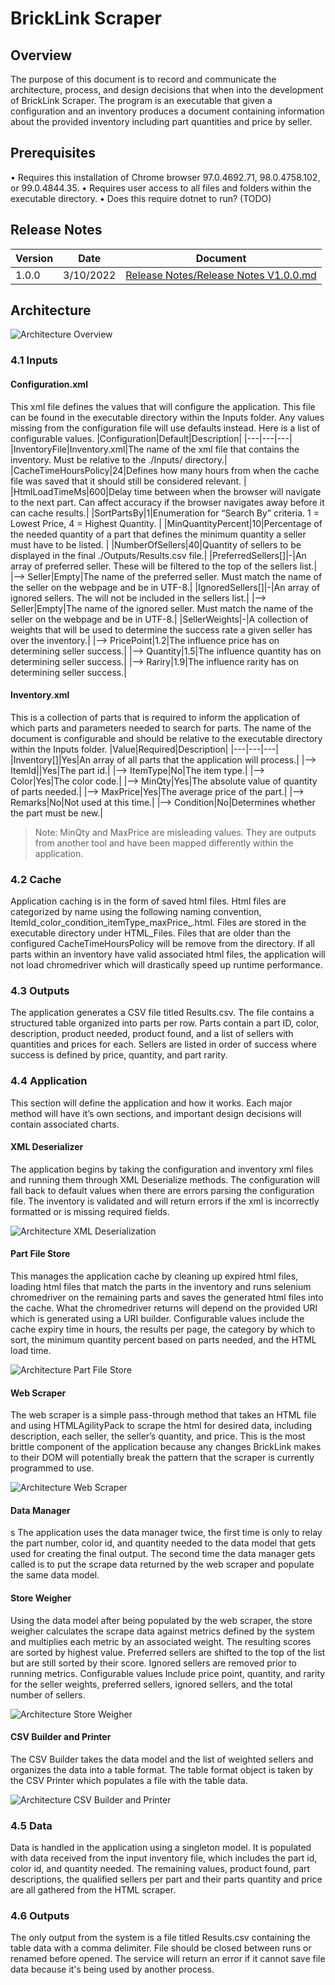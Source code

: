 # BrickLink Scraper


## Overview

The purpose of this document is to record and communicate the architecture, process, and design decisions that when into the development of BrickLink Scraper.  The program is an executable that given a configuration and an inventory produces a document containing information about the provided inventory including part quantities and price by seller.

## Prerequisites

•	Requires this installation of Chrome browser 97.0.4692.71, 98.0.4758.102, or 99.0.4844.35.
•	Requires user access to all files and folders within the executable directory.
•	Does this require dotnet to run? (TODO)

## Release Notes

|Version|Date|Document|
|---|---|---|
|1.0.0|3/10/2022|<a href="./Release Notes/Release Notes V1.0.0.md">Release Notes/Release Notes V1.0.0.md</a>|

## Architecture

![Architecture Overview](Diagrams/Overview.png "Overview")

###	4.1 Inputs

#### Configuration.xml

This xml file defines the values that will configure the application.  This file can be found in the executable directory within the Inputs folder. Any values missing from the configuration file will use defaults instead. Here is a list of configurable values.
|Configuration|Default|Description|
|---|---|---|
|InventoryFile|Inventory.xml|The name of the xml file that contains the inventory.  Must be relative to the ./Inputs/ directory.|
|CacheTimeHoursPolicy|24|Defines how many hours from when the cache file was saved that it should still be considered relevant. |
|HtmlLoadTimeMs|600|Delay time between when the browser will navigate to the next part.  Can affect accuracy if the browser navigates away before it can cache results.|
|SortPartsBy|1|Enumeration for “Search By” criteria. 1 = Lowest Price, 4 = Highest Quantity. |
|MinQuantityPercent|10|Percentage of the needed quantity of a part that defines the minimum quantity a seller must have to be listed.  |
|NumberOfSellers|40|Quantity of sellers to be displayed in the final ./Outputs/Results.csv file.|
|PreferredSellers[]|-|An array of preferred seller.  These will be filtered to the top of the sellers list.|
|--> Seller|Empty|The name of the preferred seller.  Must match the name of the seller on the webpage and be in UTF-8.|
|IgnoredSellers[]|-|An array of ignored sellers.  The will not be included in the sellers list.|
|--> Seller|Empty|The name of the ignored seller.  Must match the name of the seller on the webpage and be in UTF-8.|
|SellerWeights|-|A collection of weights that will be used to determine the success rate a given seller has over the inventory.|
|--> PricePoint|1.2|The influence price has on determining seller success.|
|--> Quantity|1.5|The influence quantity has on determining seller success.|
|--> Rariry|1.9|The influence rarity has on determining seller success.|


#### Inventory.xml

This is a collection of parts that is required to inform the application of which parts and parameters needed to search for parts.  The name of the document is configurable and should be relative to the executable directory within the Inputs folder.
|Value|Required|Description|
|---|---|---|
|Inventory[]|Yes|An array of all parts that the application will process.|
|--> ItemId||Yes|The part id.|
|--> ItemType|No|The item type.|
|--> Color|Yes|The color code.|
|--> MinQty|Yes|The absolute value of quantity of parts needed.|
|--> MaxPrice|Yes|The average price of the part.|
|--> Remarks|No|Not used at this time.|
|--> Condition|No|Determines whether the part must be new.|

> Note: MinQty and MaxPrice are misleading values.  They are outputs from another tool and have been mapped differently within the application.

###	4.2 Cache

Application caching is in the form of saved html files.  Html files are categorized by name using the following naming convention, ItemId_color_condition_itemType_maxPrice_.html. Files are stored in the executable directory under HTML_Files. Files that are older than the configured CacheTimeHoursPolicy will be remove from the directory.  If all parts within an inventory have valid associated html files, the application will not load chromedriver which will drastically speed up runtime performance.

###	4.3 Outputs

The application generates a CSV file titled Results.csv.  The file contains a structured table organized into parts per row.  Parts contain a part ID, color, description, product needed, product found, and a list of sellers with quantities and prices for each.  Sellers are listed in order of success where success is defined by price, quantity, and part rarity.

###	4.4 Application

This section will define the application and how it works.  Each major method will have it’s own sections, and important design decisions will contain associated charts.  

#### XML Deserializer

The application begins by taking the configuration and inventory xml files and running them through XML Deserialize methods.  The configuration will fall back to default values when there are errors parsing the configuration file.  The inventory is validated and will return errors if the xml is incorrectly formatted or is missing required fields.
 
![Architecture XML Deserialization](Diagrams/XMLDeserialization.png "XML Deserialization")

#### Part File Store

This manages the application cache by cleaning up expired html files, loading html files that match the parts in the inventory and runs selenium chromedriver on the remaining parts and saves the generated html files into the cache.  What the chromedriver returns will depend on the provided URI which is generated using a URI builder.  Configurable values include the cache expiry time in hours, the results per page, the category by which to sort, the minimum quantity percent based on parts needed, and the HTML load time.
 
![Architecture Part File Store](Diagrams/PartFileStore.png "Part File Store")

#### Web Scraper

The web scraper is a simple pass-through method that takes an HTML file and using HTMLAgilityPack to scrape the html for desired data, including description, each seller, the seller’s quantity, and price.  This is the most brittle component of the application because any changes BrickLink makes to their DOM will potentially break the pattern that the scraper is currently programmed to use.

![Architecture Web Scraper](Diagrams/WebScaper.png "Web Scraper")

#### Data Manager
s
The application uses the data manager twice, the first time is only to relay the part number, color id, and quantity needed to the data model that gets used for creating the final output. The second time the data manager gets called is to put the scrape data returned by the web scraper and populate the same data model.

#### Store Weigher

Using the data model after being populated by the web scraper, the store weigher calculates the scrape data against metrics defined by the system and multiplies each metric by an associated weight.  The resulting scores are sorted by highest value.  Preferred sellers are shifted to the top of the list but are still sorted by their score. Ignored sellers are removed prior to running metrics.  Configurable values Include price point, quantity, and rarity for the seller weights, preferred sellers, ignored sellers, and the total number of sellers.

![Architecture Store Weigher](Diagrams/StoreWeigher.png "Store Weigher")

#### CSV Builder and Printer

The CSV Builder takes the data model and the list of weighted sellers and organizes the data into a table format.  The table format object is taken by the CSV Printer which populates a file with the table data.

![Architecture CSV Builder and Printer](Diagrams/CsvBuilder.png "CSV Builder and Printer")
 
###	4.5 Data

Data is handled in the application using a singleton model.  It is populated with data received from the input inventory file, which includes the part id, color id, and quantity needed.  The remaining values, product found, part descriptions, the qualified sellers per part and their parts quantity and price are all gathered from the HTML scraper.

### 4.6 Outputs

The only output from the system is a file titled Results.csv containing the table data with a comma delimiter.  File should be closed between runs or renamed before opened.  The service will return an error if it cannot save file data because it's being used by another process.
